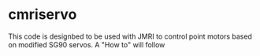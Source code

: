 # cmriservo

This code is designbed to be used with JMRI to control point motors based on modified SG90 servos. A "How to" will follow
